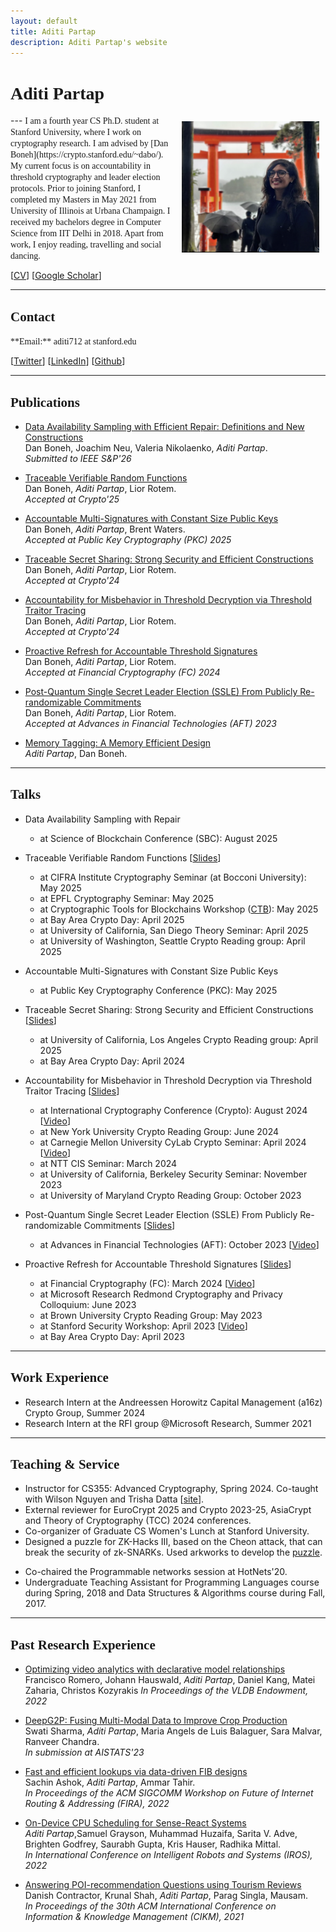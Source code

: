 ```yaml
---
layout: default
title: Aditi Partap
description: Aditi Partap's website
---
```


# <span style="font-family:Georgia;"> Aditi Partap </span>
<img src="/static/japan_pic.jpg" alt="Aditi" style="width: 220px; height: 210px; float: right; margin: 10px"/>
<!-- ![Kapil](/static/PXL_20210829_150802540.PORTRAIT.jpg) -->
<!-- Screen Shot 2021-10-10 at 11.17.23 PM.png -->
---

<span style="font-family:Georgia;">
I am a fourth year CS Ph.D. student at Stanford University, where I work on cryptography research. I am advised by [Dan Boneh](https://crypto.stanford.edu/~dabo/). My current focus is on accountability in threshold cryptography and leader election protocols.
</span>

<span style="font-family:Georgia;">
Prior to joining Stanford, I completed my Masters in May 2021 from University of Illinois at Urbana Champaign. I received my bachelors degree in Computer Science from IIT Delhi in 2018. 
<!-- where I built Catan, a CPU scheduling framework for Robotics & AR/VR. I was advised by [Radhika Mittal](http://radhikam.web.illinois.edu/) and [Brighten Godfrey](https://pbg.cs.illinois.edu/). In the summer of 2021, I interned at Microsoft Research with the [RFI](https://www.microsoft.com/en-us/research/group/research-for-industry/) group, where I worked with [Ranveer Chandra](https://www.microsoft.com/en-us/research/people/ranveer/) and [Anirudh Badam](https://www.microsoft.com/en-us/research/people/anbadam/).  -->
</span>

<!-- <span style="font-family:'Candara Light';">
A little more history - I received my bachelors degree in Computer Science from IIT Delhi in 2018. I pursued an internship with [Dina Katabi](https://www.csail.mit.edu/person/dina-katabi) in the summer of 2018, during which I worked on 
[Emerald](https://www.emeraldinno.com/).
</span> -->

<span style="font-family:Georgia;">
Apart from work, I enjoy reading, travelling and social dancing.
</span>

\[[CV](/static/Aditi_CV_Updated_Mar2024.pdf)\]  \[[Google Scholar](https://scholar.google.com/citations?user=XYNtWYwAAAAJ&hl=en)\]

---

## <span style="font-family:Georgia;">Contact</span>

<span style="font-family:'Candara Light';">
**Email:** aditi712 at stanford.edu
</span>

\[[Twitter](https://twitter.com/AditiPartap97)\] \[[LinkedIn](https://www.linkedin.com/in/aditi-partap-28611ab2/)\] \[[Github](https://github.com/aditi741997)\]  

---

## <span style="font-family:'Candara Light';">Publications</span>
- [Data Availability Sampling with Efficient Repair: Definitions and New Constructions](https://eprint.iacr.org/2025/1414) <br>
    Dan Boneh, Joachim Neu, Valeria Nikolaenko, *Aditi Partap*. <br>
    *Submitted to IEEE S&P'26*

- [Traceable Verifiable Random Functions](https://eprint.iacr.org/2025/312) <br>
    Dan Boneh, *Aditi Partap*, Lior Rotem. <br>
    *Accepted at Crypto'25*

- [Accountable Multi-Signatures with Constant Size Public Keys](https://eprint.iacr.org/2023/1793) <br>
    Dan Boneh, *Aditi Partap*, Brent Waters. <br>
    *Accepted at Public Key Cryptography (PKC) 2025*

- [Traceable Secret Sharing: Strong Security and Efficient Constructions](https://eprint.iacr.org/2024/405) <br>
    Dan Boneh, *Aditi Partap*, Lior Rotem. <br>
    *Accepted at Crypto'24*

- [Accountability for Misbehavior in Threshold Decryption via Threshold Traitor Tracing](https://eprint.iacr.org/2023/1724) <br>
    Dan Boneh, *Aditi Partap*, Lior Rotem. <br>
    *Accepted at Crypto'24*

- [Proactive Refresh for Accountable Threshold Signatures](https://eprint.iacr.org/2022/1656) <br>
    Dan Boneh, *Aditi Partap*, Lior Rotem. <br>
    *Accepted at Financial Cryptography (FC) 2024*

- [Post-Quantum Single Secret Leader Election (SSLE) From Publicly Re-randomizable Commitments](https://eprint.iacr.org/2023/1241) <br>
    Dan Boneh, *Aditi Partap*, Lior Rotem. <br>
    *Accepted at Advances in Financial Technologies (AFT) 2023*

- [Memory Tagging: A Memory Efficient Design](https://arxiv.org/abs/2209.00307) <br>
    *Aditi Partap*, Dan Boneh. <br>

---

## <span style="font-family: 'Candara Light';"> Talks</span>
- Data Availability Sampling with Repair
  * at Science of Blockchain Conference (SBC): August 2025

- Traceable Verifiable Random Functions \[[Slides](/static/Traceable_VRF_SeminarV2.pptx)\]
  * at CIFRA Institute Cryptography Seminar (at Bocconi University): May 2025 
  * at EPFL Cryptography Seminar: May 2025 
  * at Cryptographic Tools for Blockchains Workshop ([CTB](https://www.ctb-workshop.org/)): May 2025 
  * at Bay Area Crypto Day: April 2025
  * at University of California, San Diego Theory Seminar: April 2025
  * at University of Washington, Seattle Crypto Reading group: April 2025

- Accountable Multi-Signatures with Constant Size Public Keys
  * at Public Key Cryptography Conference (PKC): May 2025

- Traceable Secret Sharing: Strong Security and Efficient Constructions \[[Slides](/static/CryptoDay_TraceableSS.pptx)\]
  * at University of California, Los Angeles Crypto Reading group: April 2025
  * at Bay Area Crypto Day: April 2024

- Accountability for Misbehavior in Threshold Decryption via Threshold Traitor Tracing \[[Slides](/static/Seminar_Threshold_Decryption_v2.pptx)\]
  * at International Cryptography Conference (Crypto): August 2024 \[[Video](https://youtu.be/yuXZXR8v_Po?list=PLeeS-3Ml-rprqjxP_UcoPRdnj1BmELWfp&t=1421)\]
  * at New York University Crypto Reading Group: June 2024
  * at Carnegie Mellon University CyLab Crypto Seminar: April 2024 \[[Video](https://www.youtube.com/watch?v=W_Dzk_zZb88)\]
  * at NTT CIS Seminar: March 2024
  * at University of California, Berkeley Security Seminar: November 2023
  * at University of Maryland Crypto Reading Group: October 2023

- Post-Quantum Single Secret Leader Election (SSLE) From Publicly Re-randomizable Commitments \[[Slides](/static/SSLE_AFT2023_Talk.pptx)\]
  * at Advances in Financial Technologies (AFT): October 2023 \[[Video](https://youtu.be/wNflhsGgPGs?si=Ai12rkAsp9TkLQ_r)\]

- Proactive Refresh for Accountable Threshold Signatures \[[Slides](/static/MSR_PRATS_Final.pptx)\]
  * at Financial Cryptography (FC): March 2024 \[[Video](https://youtu.be/N75I0Cc9Q_U?si=xS_dwzJ6qjaC6IQT)\]
  * at Microsoft Research Redmond Cryptography and Privacy Colloquium: June 2023
  * at Brown University Crypto Reading Group: May 2023
  * at Stanford Security Workshop: April 2023 \[[Video](https://www.youtube.com/watch?v=tE0wMcEnZAI&ab_channel=StanfordCSAffiliates)\]
  * at Bay Area Crypto Day: April 2023

---

## <span style="font-family:'Candara Light';"> Work Experience</span>

<!-- <span style="font-family:'Candara Light';"> -->
- Research Intern at the Andreessen Horowitz Capital Management (a16z) Crypto Group, Summer 2024 
- Research Intern at the RFI group @Microsoft Research, Summer 2021
<!-- </span> -->

 ---

## <span style="font-family:'Candara Light';"> Teaching & Service </span>

<!-- <span style="font-family:'Candara Light';"> -->
- Instructor for CS355: Advanced Cryptography, Spring 2024. Co-taught with Wilson Nguyen and Trisha Datta \[[site](https://crypto.stanford.edu/cs355/24sp/)\].
- External reviewer for EuroCrypt 2025 and Crypto 2023-25, AsiaCrypt and Theory of Cryptography (TCC) 2024 conferences.
- Co-organizer of Graduate CS Women's Lunch at Stanford University.
- Designed a puzzle for ZK-Hacks III, based on the Cheon attack, that can break the security of zk-SNARKs. Used arkworks to develop the [puzzle](https://zkhack.dev/zkhackIII/puzzleT2.html).
<!-- - Among Top 100 students selected from universities across Europe, Asia & the Americas to attend the Cornell, Maryland, Max Planck Pre-doctoral Research School (CMMRS), 2018.  -->
- Co-chaired the Programmable networks session at HotNets'20.
- Undergraduate Teaching Assistant for Programming Languages course during Spring, 2018 and Data Structures & Algorithms course during Fall, 2017.
<!-- </span> -->

---

## <span style="font-family:'Candara Light';">Past Research Experience</span>
- [Optimizing video analytics with declarative model relationships](https://dl.acm.org/doi/abs/10.14778/3570690.3570695) <br>
    Francisco Romero, Johann Hauswald, *Aditi Partap*, Daniel Kang, Matei Zaharia, Christos Kozyrakis
    *In Proceedings of the VLDB Endowment, 2022*

- [DeepG2P: Fusing Multi-Modal Data to Improve Crop Production](https://arxiv.org/abs/2211.05986) <br>
    Swati Sharma, *Aditi Partap*, Maria Angels de Luis Balaguer, Sara Malvar, Ranveer Chandra. <br>
    *In submission at AISTATS'23*

- [Fast and efficient lookups via data-driven FIB designs](https://dl.acm.org/doi/10.1145/3527974.3545728) <br>
    Sachin Ashok, *Aditi Partap*, Ammar Tahir. <br>
    *In Proceedings of the ACM SIGCOMM Workshop on Future of Internet Routing \& Addressing (FIRA), 2022*

- [On-Device CPU Scheduling for Sense-React Systems](https://arxiv.org/abs/2207.13280) <br>
    *Aditi Partap*,Samuel Grayson, Muhammad Huzaifa, Sarita V. Adve, Brighten Godfrey, Saurabh Gupta, Kris Hauser, Radhika Mittal. <br>
    *In International Conference on Intelligent Robots and Systems (IROS), 2022*

- [Answering POI-recommendation Questions using Tourism Reviews](https://dl.acm.org/doi/10.1145/3459637.3482320) <br>
    Danish Contractor, Krunal Shah, *Aditi Partap*, Parag Singla, Mausam. <br>
    *In Proceedings of the 30th ACM International Conference on Information \& Knowledge Management (CIKM), 2021*


